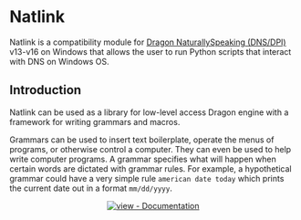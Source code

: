 # Natlink 

Natlink is a compatibility module for [Dragon NaturallySpeaking (DNS/DPI)](https://www.nuance.com/dragon.html) v13-v16 on Windows that allows the user to run Python scripts that interact with DNS on Windows OS.

## Introduction <!-- {docsify-ignore} -->

Natlink can be used as a library for low-level access Dragon engine with a framework for writing grammars and macros.

Grammars can be used to insert text boilerplate, operate the menus of programs, or otherwise control a computer. They can even be used to help
write computer programs. A grammar specifies what will happen when certain words are dictated with grammar rules. For example, a hypothetical grammar could have a very simple rule `american date today` which prints the current date out in a format `mm/dd/yyyy`.

<div align="center">

[![view - Documentation](https://img.shields.io/badge/view-Documentation-blue?style=for-the-badge)](https://dictation-toolbox.github.io/natlink/#/)

</div>

